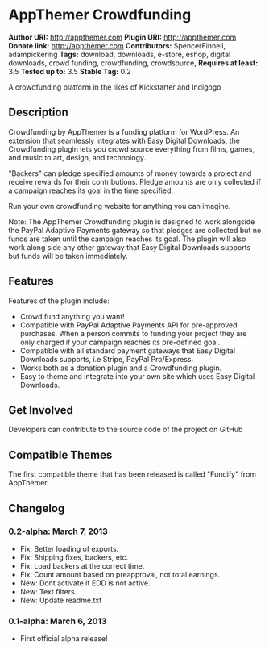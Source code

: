 # AppThemer Crowdfunding #

**Author URI:** http://appthemer.com
**Plugin URI:** http://appthemer.com
**Donate link:** http://appthemer.com
**Contributors:** SpencerFinnell, adampickering
**Tags:** download, downloads, e-store, eshop, digital downloads, crowd funding, crowdfunding, crowdsource, 
**Requires at least:** 3.5
**Tested up to:** 3.5
**Stable Tag:** 0.2

A crowdfunding platform in the likes of Kickstarter and Indigogo

## Description ##

Crowdfunding by AppThemer is a funding platform for WordPress. An extension that seamlessly integrates with Easy Digital Downloads, the Crowdfunding plugin lets you crowd source everything from films, games, and music to art, design, and technology.

"Backers" can pledge specified amounts of money towards a project and receive rewards for their contributions. Pledge amounts are only collected if a campaign reaches its goal in the time specified.

Run your own crowdfunding website for anything you can imagine.

Note: The AppThemer Crowdfunding plugin is designed to work alongside the PayPal Adaptive Payments gateway so that pledges are collected but no funds are taken until the campaign reaches its goal. The plugin will also work along side any other gateway that Easy Digital Downloads supports but funds will be taken immediately.

## Features ##

Features of the plugin include:

* Crowd fund anything you want!
* Compatible with PayPal Adaptive Payments API for pre-approved purchases. When a person commits to funding your project they are only charged if your campaign reaches its pre-defined goal.
* Compatible with all standard payment gateways that Easy Digital Downloads supports, i.e Stripe, PayPal Pro/Express.
* Works both as a donation plugin and a Crowdfunding plugin.
* Easy to theme and integrate into your own site which uses Easy Digital Downloads.

## Get Involved ##

Developers can contribute to the source code of the project on GitHub

## Compatible Themes ##

The first compatible theme that has been released is called "Fundify" from AppThemer.

## Changelog ##

### 0.2-alpha: March 7, 2013 ###

* Fix: Better loading of exports.
* Fix: Shipping fixes, backers, etc.
* Fix: Load backers at the correct time.
* Fix: Count amount based on preapproval, not total earnings.
* New: Dont activate if EDD is not active.
* New: Text filters.
* New: Update readme.txt

### 0.1-alpha: March 6, 2013 ###

* First official alpha release!
